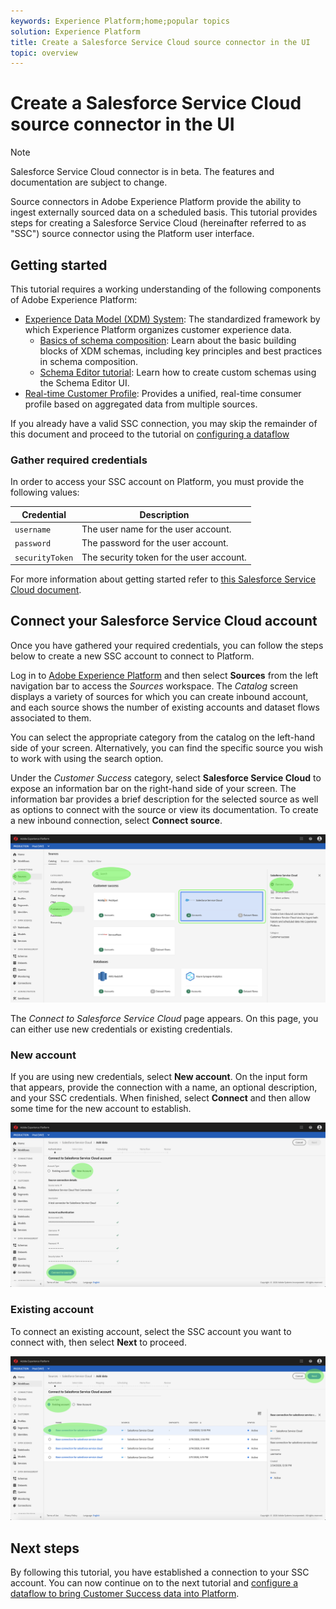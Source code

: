 ```yaml
---
keywords: Experience Platform;home;popular topics
solution: Experience Platform
title: Create a Salesforce Service Cloud source connector in the UI
topic: overview
---
```


# Create a Salesforce Service Cloud source connector in the UI

>[!NOTE]
>Salesforce Service Cloud connector is in beta. The features and documentation are subject to change.

Source connectors in Adobe Experience Platform provide the ability to ingest externally sourced data on a scheduled basis. This tutorial provides steps for creating a Salesforce Service Cloud (hereinafter referred to as "SSC") source connector using the Platform user interface.

## Getting started

This tutorial requires a working understanding of the following components of Adobe Experience Platform:

*   [Experience Data Model (XDM) System](../../../../../xdm/home.md): The standardized framework by which Experience Platform organizes customer experience data.
    *   [Basics of schema composition](../../../../../xdm/schema/composition.md): Learn about the basic building blocks of XDM schemas, including key principles and best practices in schema composition.
    *   [Schema Editor tutorial](../../../../../xdm/tutorials/create-schema-ui.md): Learn how to create custom schemas using the Schema Editor UI.
*   [Real-time Customer Profile](../../../../../profile/home.md): Provides a unified, real-time consumer profile based on aggregated data from multiple sources.

If you already have a valid SSC connection, you may skip the remainder of this document and proceed to the tutorial on [configuring a dataflow](../../dataflow/customer-success.md)

### Gather required credentials

In order to access your SSC account on Platform, you must provide the following values:

| Credential | Description |
| ---------- | ----------- |
| `username` | The user name for the user account. |
| `password` | The password for the user account. |
| `securityToken` | The security token for the user account. |

For more information about getting started refer to [this Salesforce Service Cloud document](https://developer.salesforce.com/docs/atlas.en-us.api_iot.meta/api_iot/qs_auth_access_token.htm).

## Connect your Salesforce Service Cloud account

Once you have gathered your required credentials, you can follow the steps below to create a new SSC account to connect to Platform.

Log in to <a href="https://platform.adobe.com" target="_blank">Adobe Experience Platform</a> and then select **Sources** from the left navigation bar to access the *Sources* workspace. The *Catalog* screen displays a variety of sources for which you can create inbound account, and each source shows the number of existing accounts and dataset flows associated to them.

You can select the appropriate category from the catalog on the left-hand side of your screen. Alternatively, you can find the specific source you wish to work with using the search option.

Under the *Customer Success* category, select **Salesforce Service Cloud** to expose an information bar on the right-hand side of your screen. The information bar provides a brief description for the selected source as well as options to connect with the source or view its documentation. To create a new inbound connection, select **Connect source**.

![catalog](../../../../images/tutorials/create/ssc/catalog.png)

The *Connect to Salesforce Service Cloud* page appears. On this page, you can either use new credentials or existing credentials.

### New account

If you are using new credentials, select **New account**. On the input form that appears, provide the connection with a name, an optional description, and your SSC credentials. When finished, select **Connect** and then allow some time for the new account to establish.

![connect](../../../../images/tutorials/create/ssc/connect.png)

### Existing account

To connect an existing account, select the SSC account you want to connect with, then select **Next** to proceed.

![existing](../../../../images/tutorials/create/ssc/existing.png)

## Next steps

By following this tutorial, you have established a connection to your SSC account. You can now continue on to the next tutorial and [configure a dataflow to bring Customer Success data into Platform](../../dataflow/customer-success.md).